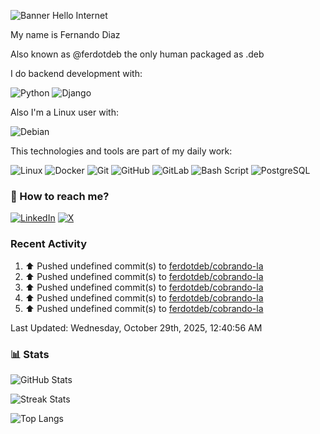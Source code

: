 ![Banner Hello Internet](https://capsule-render.vercel.app/api?type=blur&height=250&color=gradient&text=Hello%20Internet&reversal=false&fontColor=FFF)

My name is Fernando Diaz

Also known as @ferdotdeb the only human packaged as .deb

I do backend development with:

![Python](https://img.shields.io/badge/Python-14354C?style=flat&logo=python&logoColor=white)
![Django](https://img.shields.io/badge/Django-092E20?style=flat&logo=django&logoColor=white)

Also I'm a Linux user with:

![Debian](https://img.shields.io/badge/Debian-A81D33?style=flat&logo=debian&logoColor=white)

This technologies and tools are part of my daily work:

![Linux](https://img.shields.io/badge/Linux-FCC624?style=flat&logo=linux&logoColor=black) ![Docker](https://img.shields.io/badge/Docker-1D63ED?style=flat&logo=docker&logoColor=white) ![Git](https://img.shields.io/badge/Git-FC6D26?style=flat&logo=git&logoColor=white) ![GitHub](https://img.shields.io/badge/GitHub-181717?style=flat&logo=github&logoColor=white) ![GitLab](https://img.shields.io/badge/GitLab-FC6D26?style=flat&logo=gitlab&logoColor=white) ![Bash Script](https://img.shields.io/badge/Shell_Script-121011?style=flat&logo=gnu-bash&logoColor=white) ![PostgreSQL](https://img.shields.io/badge/PostgreSQL-4169E1?style=flat&logo=postgresql&logoColor=white)

### 🧭 How to reach me?

[![LinkedIn](https://img.shields.io/badge/LinkedIn-%230077B5.svg?logo=linkedin&logoColor=white)](https://linkedin.com/in/fernando-diaz-) [![X](https://img.shields.io/badge/-000000?style=flat&logo=x&logoColor=white)](https://x.com/ferdotdeb)

### Recent Activity

<!--RECENT_ACTIVITY:start-->
1. ⬆️ Pushed undefined commit(s) to [ferdotdeb/cobrando-la](https://github.com/ferdotdeb/cobrando-la)<br>
2. ⬆️ Pushed undefined commit(s) to [ferdotdeb/cobrando-la](https://github.com/ferdotdeb/cobrando-la)<br>
3. ⬆️ Pushed undefined commit(s) to [ferdotdeb/cobrando-la](https://github.com/ferdotdeb/cobrando-la)<br>
4. ⬆️ Pushed undefined commit(s) to [ferdotdeb/cobrando-la](https://github.com/ferdotdeb/cobrando-la)<br>
5. ⬆️ Pushed undefined commit(s) to [ferdotdeb/cobrando-la](https://github.com/ferdotdeb/cobrando-la)<br>
<!--RECENT_ACTIVITY:end-->

<!--RECENT_ACTIVITY:last_update-->
Last Updated: Wednesday, October 29th, 2025, 12:40:56 AM
<!--RECENT_ACTIVITY:last_update_end-->

### 📊 Stats

![GitHub Stats](https://github-readme-stats.vercel.app/api?username=ferdotdeb&theme=dark&hide_border=false&include_all_commits=false&count_private=false)

![Streak Stats](https://github-readme-streak-stats.herokuapp.com/?user=ferdotdeb&theme=dark&hide_border=false)

![Top Langs](https://github-readme-stats.vercel.app/api/top-langs/?username=ferdotdeb&theme=dark&hide_border=false&include_all_commits=false&count_private=false&layout=compact)
